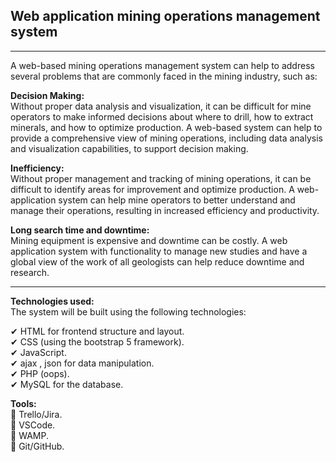 ## Web application mining operations management system   
***********************************************************************************
A web-based mining operations management system can help to address several problems that are commonly faced in the mining industry, such as:

**Decision Making:**  
Without proper data analysis and visualization, it can be difficult for mine operators to make informed decisions about where to drill, how to extract minerals, and   how to optimize production. A web-based system can help to provide a comprehensive view of mining operations, including data analysis and visualization capabilities,   to support decision making.  

**Inefficiency:**  
Without proper management and tracking of mining operations, it can be difficult to identify areas for improvement and optimize production. A web-application system   can help mine operators to better understand and manage their operations, resulting in increased efficiency and productivity. 

**Long search time and downtime:**  
Mining equipment is expensive and downtime can be costly. A web application system with functionality to manage new studies and have a global view of the work of all   geologists can help reduce downtime and research.  

****************************************************
**Technologies used:**  
The system will be built using the following technologies:  

✔ HTML for frontend structure and layout.  
✔ CSS (using the bootstrap 5 framework).  
✔ JavaScript.  
✔ ajax , json for data manipulation.  
✔ PHP (oops).  
✔ MySQL for the database.  

**Tools:**  
🔹 Trello/Jira.  
🔹 VSCode.   
🔹 WAMP.  
🔹 Git/GitHub.  
